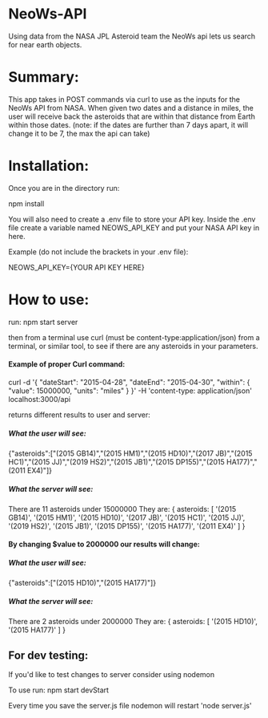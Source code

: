 # NeoWs-API
 Using data from the NASA JPL Asteroid team the NeoWs api lets us search for near earth objects.

# Summary:
This app takes in POST commands via curl to use as the inputs for the NeoWs API from NASA. When given two dates and a distance in miles, the user will receive back the asteroids that are within that distance from Earth within those dates. (note: if the dates are further than 7 days apart, it will change it to be 7, the max the api can take)

# Installation:

Once you are in the directory run:

npm install

You will also need to create a .env file to store your API key. Inside the .env file create a variable named NEOWS_API_KEY and put your NASA API key in here.

Example (do not include the brackets in your .env file):

NEOWS_API_KEY={YOUR API KEY HERE}

# How to use:
run:
npm start server

then from a terminal use curl (must be content-type:application/json) from a terminal, or similar tool, to see if there are any asteroids in your parameters. 

#### Example of proper Curl command:

curl -d '{   "dateStart": "2015-04-28",   "dateEnd": "2015-04-30",   "within": {     "value": 15000000,     "units": "miles"   } }' -H 'content-type: application/json' localhost:3000/api

returns different results to user and server:
##### What the user will see: 
{"asteroids":["(2015 GB14)","(2015 HM1)","(2015 HD10)","(2017 JB)","(2015 HC1)","(2015 JJ)","(2019 HS2)","(2015 JB1)","(2015 DP155)","(2015 HA177)","(2011 EX4)"]}

##### What the server will see:
There are 11 asteroids under 15000000
They are: 
{
  asteroids: [
    '(2015 GB14)',  '(2015 HM1)',
    '(2015 HD10)',  '(2017 JB)',
    '(2015 HC1)',   '(2015 JJ)',
    '(2019 HS2)',   '(2015 JB1)',
    '(2015 DP155)', '(2015 HA177)',
    '(2011 EX4)'
  ]
}

#### By changing $value to 2000000 our results will change:

##### What the user will see: 

{"asteroids":["(2015 HD10)","(2015 HA177)"]} 

##### What the server will see:

There are 2 asteroids under 2000000
They are: 
{ asteroids: [ '(2015 HD10)', '(2015 HA177)' ] }



## For dev testing: 
If you'd like to test changes to server consider using nodemon

To use run:
npm start devStart

Every time you save the server.js file nodemon will restart 'node server.js' 



